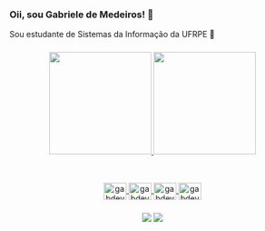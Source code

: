 ### Oii, sou Gabriele de Medeiros! 👋

Sou estudante de Sistemas da Informação da UFRPE 🌱 

###

<div align="center">
  <a href="https://github.com/gabdev95">
  <img height="180em" src="https://github-readme-stats.vercel.app/api?username=gabdev95&show_icons=true&theme=shades-of-purple&include_all_commits=true&count_private=true"/>
  <img height="180em" src="https://github-readme-stats.vercel.app/api/top-langs/?username=gabdev95&layout=compact&langs_count=7&theme=shades-of-purple"/>
</div>
  
  ##
  
<div style="display: inline_block" align="center"><br>
  <img align="center" alt="gabdev95-html" height="30" width="40" src="https://cdn.jsdelivr.net/gh/devicons/devicon/icons/html5/html5-original-wordmark.svg" />
  <img align="center" alt="gabdev95-css" height="30" width="40" src="https://cdn.jsdelivr.net/gh/devicons/devicon/icons/css3/css3-original-wordmark.svg" />
  <img align="center" alt="gabdev95-js" height="30" width="40" src="https://cdn.jsdelivr.net/gh/devicons/devicon/icons/javascript/javascript-original.svg" />
  <img align="center" alt="gabdev95-git" height="30" width="40" src="https://cdn.jsdelivr.net/gh/devicons/devicon/icons/git/git-original-wordmark.svg" />
 <!---  <img align="center" alt="gabdev95-angular" height="30" width="40" src="https://cdn.jsdelivr.net/gh/devicons/devicon/icons/angularjs/angularjs-original.svg" />-->
</div>

  ###
  
<div align="center">
  <a href="https://www.linkedin.com/in/dev-gabriele-de-medeiros/" target="_blank"><img src="https://img.shields.io/badge/LinkedIn-0077B5?style=for-the-badge&logo=linkedin&logoColor=white" target="_blank"></a>
 <a href = "mailto:gabriele.mdemedeiros@gmail.com"><img src="https://img.shields.io/badge/-Gmail-%23333?style=for-the-badge&logo=gmail&logoColor=white" target="_blank"></a>
 </div>
  
<!--- 
![Snake animation](https://github.com/gabdev95/gabdev95/blob/output/github-contribution-grid-snake.svg)
-->

